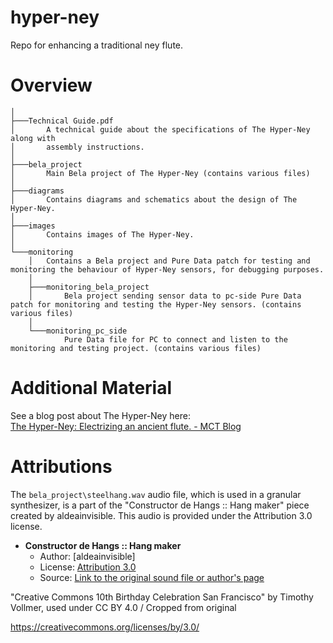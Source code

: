 # hyper-ney
Repo for enhancing a traditional ney flute.

# Overview

```
│
├───Technical Guide.pdf
│       A technical guide about the specifications of The Hyper-Ney along with
│       assembly instructions.
│
├───bela_project
│       Main Bela project of The Hyper-Ney (contains various files)
│
├───diagrams
│       Contains diagrams and schematics about the design of The Hyper-Ney.
│
├───images
│       Contains images of The Hyper-Ney.
│
└───monitoring
    │   Contains a Bela project and Pure Data patch for testing and monitoring the behaviour of Hyper-Ney sensors, for debugging purposes.
    │
    ├───monitoring_bela_project
    │       Bela project sending sensor data to pc-side Pure Data patch for monitoring and testing the Hyper-Ney sensors. (contains various files)
    │
    └───monitoring_pc_side
            Pure Data file for PC to connect and listen to the monitoring and testing project. (contains various files)
```

# Additional Material
See a blog post about The Hyper-Ney here: <br>
[The Hyper-Ney: Electrizing an ancient flute. - MCT Blog](https://mct-master.github.io/interactive-music/2023/12/01/ahmetem-the-hyper-ney.html)

# Attributions
The `bela_project\steelhang.wav` audio file, which is used in a granular synthesizer, is a part of the "Constructor de Hangs :: Hang maker" piece created by aldeainvisible. This audio is provided under the Attribution 3.0 license.

- **Constructor de Hangs :: Hang maker**
  - Author: [aldeainvisible]
  - License: [Attribution 3.0](https://creativecommons.org/licenses/by/3.0/)
  - Source: [Link to the original sound file or author's page](https://freesound.org/s/261349/)

"Creative Commons 10th Birthday Celebration San Francisco" by Timothy Vollmer, used under CC BY 4.0 / Cropped from original

https://creativecommons.org/licenses/by/3.0/